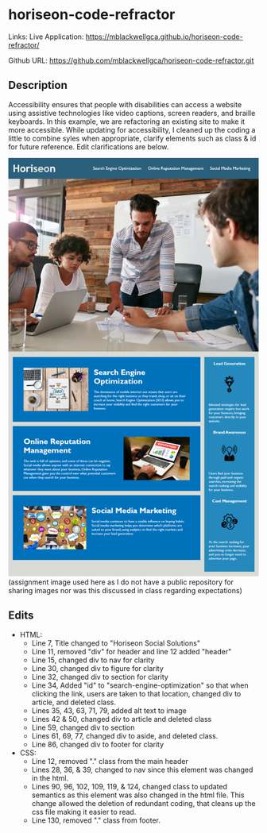 # horiseon-code-refractor
Links:
Live Application: https://mblackwellgca.github.io/horiseon-code-refractor/ 

Github URL: https://github.com/mblackwellgca/horiseon-code-refractor.git

## Description 
Accessibility ensures that people with disabilities can access a website using assistive technologies like video captions, screen readers, and braille keyboards. In this example, we are refactoring an existing site to make it more accessible.
While updating for accessibility, I cleaned up the coding a little to combine syles when appropriate, clarify elements such as class & id for future reference. Edit clarifications are below.

![The Horiseon webpage includes a navigation bar, a header image, and cards with text and images at the bottom of the page.](./Assets/01-html-css-git-homework-demo.png) (assignment image used here as I do not have a public repository for sharing images nor was this discussed in class regarding expectations)

## Edits
* HTML:
  * Line 7, Title changed to "Horiseon Social Solutions"
  * Line 11, removed "div" for header and line 12 added "header"
  * Line 15, changed div to nav for clarity
  * Line 30, changed div to figure for clarity
  * Line 32, changed div to section for clarity
  * Line 34, Added "id" to "search-engine-optimization" so that when clicking the link, users are taken to that location, changed div to article, and deleted class.
  * Lines 35, 43, 63, 71, 79, added alt text to image
  * Lines 42 & 50, changed div to article and deleted class
  * Line 59, changed div to section
  * Lines 61, 69, 77, changed div to aside, and deleted class.
  * Line 86, changed div to footer for clarity
* CSS:
  * Line 12, removed "." class from the main header
  * Lines 28, 36, & 39, changed to nav since this element was changed in the html.
  * Lines 90, 96, 102, 109, 119, & 124, changed class to updated semantics as this element was also changed in the html file. This change allowed the deletion of redundant coding, that cleans up the css file making it easier to read.
  * Line 130, removed "." class from footer.
